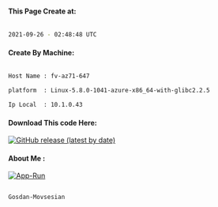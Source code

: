 
   
#### This Page Create at:

```bash

2021-09-26 - 02:48:48 UTC

```

#### Create By Machine:

```bash

Host Name : fv-az71-647

platform  : Linux-5.8.0-1041-azure-x86_64-with-glibc2.2.5

Ip Local  : 10.1.0.43

```
#### Download This code Here:

[![GitHub release (latest by date)](https://img.shields.io/github/v/release/Gosdan-Movsesian/Gosdan?style=for-the-badge&label=Download)](https://github.com/Gosdan-Movsesian/Gosdan/releases) 

</p> 

#### About Me :

[![App-Run](https://github.com/Gosdan-Movsesian/Gosdan/actions/workflows/App-Run.yml/badge.svg)](https://github.com/Gosdan-Movsesian/Gosdan/actions/workflows/App-Run.yml)

```bash

Gosdan-Movsesian

```

